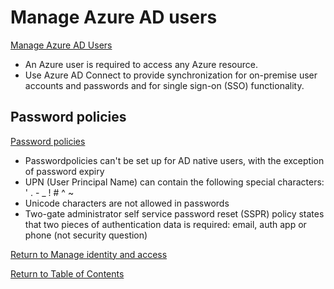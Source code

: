 # Manage Azure AD users

[Manage Azure AD Users](https://docs.microsoft.com/en-us/microsoft-365/enterprise/manage-microsoft-365-accounts)

* An Azure user is required to access any Azure resource.
* Use Azure AD Connect to provide synchronization for on-premise user accounts and passwords and for single sign-on (SSO) functionality.

## Password policies
[Password policies](https://docs.microsoft.com/en-us/azure/active-directory/authentication/concept-sspr-policy)

* Passwordpolicies can't be set up for AD native users, with the exception of password expiry
* UPN (User Principal Name) can contain the following special characters: ' . - _ ! # ^ ~
* Unicode characters are not allowed in passwords
* Two-gate administrator self service password reset (SSPR) policy states that two pieces of authentication data is required: email, auth app or phone (not security question)


[Return to Manage identity and access](README.md)

[Return to Table of Contents](../README.md)